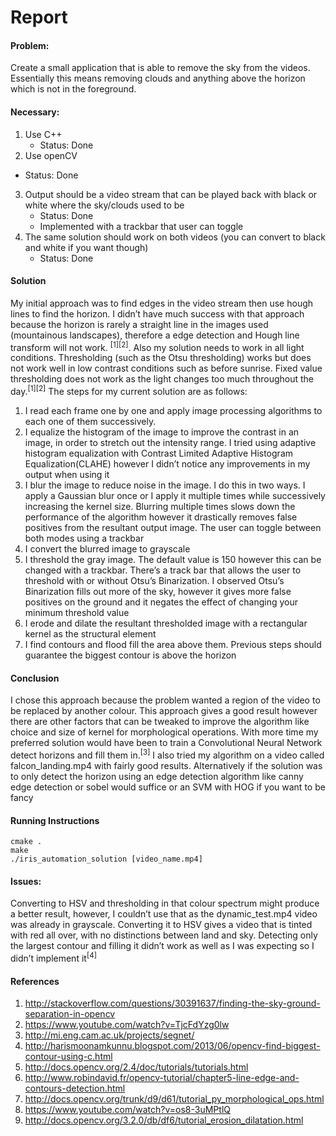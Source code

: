 # Report
#### Problem:
Create a small application that is able to remove the sky from the videos. Essentially this means removing clouds and anything above the horizon which is not in the foreground.
####  Necessary:
1. Use C++ 
    * Status: Done
 2. Use openCV 
* Status: Done
3. Output should be a video stream that can be played back with black or white where the sky/clouds used to be
    * Status: Done
    * Implemented with a trackbar that user can toggle
4. The same solution should work on both videos (you can convert to black and white if you want though)
    * Status: Done

#### Solution
My initial approach was to find edges in the video stream then use hough lines to find the horizon. I didn’t have much success with that approach because the horizon is rarely a straight line in the images used (mountainous landscapes), therefore a edge detection and Hough line transform will not work. <sup>[1][2]</sup>. Also my solution needs to work in all light conditions. Thresholding (such as the Otsu thresholding) works but does not work well in low contrast conditions such as before sunrise. Fixed value thresholding does not work as the light changes too much throughout the day.<sup>[1][2]</sup>
The steps for my current solution are as follows:

1. I read each frame one by one and apply image processing algorithms to each one of them successively.
2. I equalize the histogram of the image to improve the contrast in an image, in order to stretch out the intensity range. I tried using adaptive histogram equalization with  Contrast Limited Adaptive Histogram Equalization(CLAHE) however I didn’t notice any improvements in my output when using it
3. I blur the image to reduce noise in the image. I do this in two ways. I apply a  Gaussian blur once or I apply it multiple times while successively  increasing the kernel size. Blurring multiple times slows down the performance of the algorithm however it drastically removes false positives from the resultant output image. The user can toggle between both modes using a trackbar
4. I convert the blurred image to grayscale
5. I threshold the gray image. The default value is 150 however this can be changed with a trackbar. There’s a track bar that allows the user to threshold with or without Otsu’s Binarization. I observed Otsu’s Binarization fills out more of the sky, however it gives more false positives on the ground and it negates the effect of changing your minimum threshold value
6. I erode and dilate the resultant thresholded image with a rectangular kernel as the structural element
7. I find contours and flood fill the area above them. Previous steps should guarantee the biggest contour is above the horizon

#### Conclusion
I chose this approach because the problem  wanted a region of the video to be replaced by another colour. This approach gives a good result however there are other factors that can be tweaked to improve the algorithm like choice and size of kernel for morphological operations. With more time my preferred solution would have been to train a Convolutional Neural Network detect horizons and fill them in.<sup>[3]</sup>
I also tried my algorithm on a video called falcon_landing.mp4 with fairly good results.
Alternatively if the solution was to only detect the horizon using an edge detection algorithm like canny edge detection or sobel would suffice or an SVM with HOG if you want to be fancy

#### Running Instructions
```
cmake .
make
./iris_automation_solution [video_name.mp4]
```
#### Issues:
Converting to HSV and thresholding in that colour spectrum might produce a better result, however, I couldn’t use that as the dynamic_test.mp4 video was already in grayscale. Converting it to HSV gives a video that is tinted with red all over, with no distinctions between land and sky.
Detecting only the largest contour and filling it didn’t work as well as I was expecting so I didn’t implement it<sup>[4]</sup>

#### References
1. http://stackoverflow.com/questions/30391637/finding-the-sky-ground-separation-in-opencv
2. https://www.youtube.com/watch?v=TjcFdYzg0lw
3. http://mi.eng.cam.ac.uk/projects/segnet/
4. http://harismoonamkunnu.blogspot.com/2013/06/opencv-find-biggest-contour-using-c.html
5. http://docs.opencv.org/2.4/doc/tutorials/tutorials.html
6. http://www.robindavid.fr/opencv-tutorial/chapter5-line-edge-and-contours-detection.html
7. http://docs.opencv.org/trunk/d9/d61/tutorial_py_morphological_ops.html
8. https://www.youtube.com/watch?v=os8-3uMPtlQ
9. http://docs.opencv.org/3.2.0/db/df6/tutorial_erosion_dilatation.html
